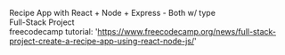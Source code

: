 Recipe App with React + Node + Express - Both w/ type<br />
Full-Stack Project<br />
freecodecamp tutorial: 'https://www.freecodecamp.org/news/full-stack-project-create-a-recipe-app-using-react-node-js/'
